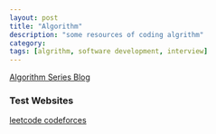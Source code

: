 ```yaml
---
layout: post
title: "Algorithm"
description: "some resources of coding algrithm"
category: 
tags: [algrithm, software development, interview]
---
```

<a href="http://blog.csdn.net/morewindows/article/details/6657829" class="btn"> Algorithm Series Blog </a>

### Test Websites
<a href="https://leetcode.com"> leetcode </a>
<a href="https://codeforces.com"> codeforces </a>
